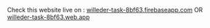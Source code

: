 Check this website live on : <a href="willeder-task-8bf63.firebaseapp.com">willeder-task-8bf63.firebaseapp.com</a>  OR <a href="willeder-task-8bf63.web.app">willeder-task-8bf63.web.app</a>
